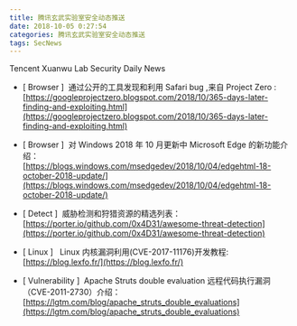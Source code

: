 ```yaml
---
title: 腾讯玄武实验室安全动态推送
date: 2018-10-05 0:27:54
categories: 腾讯玄武实验室安全动态推送
tags: SecNews
---
```


Tencent Xuanwu Lab Security Daily News  
* [ Browser ]  通过公开的工具发现和利用 Safari bug ,来自 Project Zero :   
[https://googleprojectzero.blogspot.com/2018/10/365-days-later-finding-and-exploiting.html](https://googleprojectzero.blogspot.com/2018/10/365-days-later-finding-and-exploiting.html)  

* [ Browser ]  对 Windows 2018 年 10 月更新中 Microsoft Edge 的新功能介绍：   
[https://blogs.windows.com/msedgedev/2018/10/04/edgehtml-18-october-2018-update/](https://blogs.windows.com/msedgedev/2018/10/04/edgehtml-18-october-2018-update/)  

* [ Detect ]  威胁检测和狩猎资源的精选列表：   
[https://porter.io/github.com/0x4D31/awesome-threat-detection](https://porter.io/github.com/0x4D31/awesome-threat-detection)  

* [ Linux ]   Linux 内核漏洞利用(CVE-2017-11176)开发教程:   
[https://blog.lexfo.fr/](https://blog.lexfo.fr/)  

* [ Vulnerability ]  Apache Struts double evaluation 远程代码执行漏洞（CVE-2011-2730）介绍：   
[https://lgtm.com/blog/apache_struts_double_evaluations](https://lgtm.com/blog/apache_struts_double_evaluations)  

